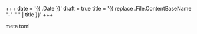 +++
date = '{{ .Date }}'
draft = true
title = '{{ replace .File.ContentBaseName "-" " " | title }}'
+++

<!-- more -->
meta toml
